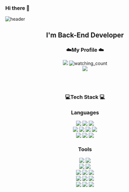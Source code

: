 ### Hi there 👋 
![header](https://capsule-render.vercel.app/api?type=waving&color=gradient&height=200&text=WelcomeTo%20My%20Github%20Page!&fontSize=40&fontAlign=70&fontAlignY=40&animation=twinkling&desc=-Still%20working%20to%20improve-&descAlign=78)

<div align=center>

## I'm Back-End Developer</b> 
  
### ☁️My Profile ☁️</b> 


<a href="https://hits.seeyoufarm.com"><img src="https://hits.seeyoufarm.com/api/count/incr/badge.svg?url=https%3A%2F%2Fgithub.com%2F0112shpark&count_bg=%236FD052&title_bg=%23000000&icon=github.svg&icon_color=%23E7E7E7&title=Visits&edge_flat=false"/></a>
<img src="https://komarev.com/ghpvc/?username=0112shpark&color=FF5200" alt="watching_count" /> 
<br>
<a href = "https://www.instagram.com/easyk4/"><img src="https://img.shields.io/badge/instagram-E4405F?style=flat&logo=Instagram&logoColor=white"/></a>

<br/><br/>
### 💻Tech Stack 💻</b> 

### Languages
<img src="https://img.shields.io/badge/spring-6DB33F?style=flat&logo=spring&logoColor=white"> 
<img src="https://img.shields.io/badge/Linux-9999FF?style=flat&logo=Linux&logoColor=white"/></a>
<img src="https://img.shields.io/badge/PHP-777BB4?style=flat&logo=PHP&logoColor=white"/></a>
<br/>
<img src="https://img.shields.io/badge/Java-FF7800?style=flat&logo=Java&logoColor=white"/></a>
<img src="https://img.shields.io/badge/C-2F8D46?style=flat&logo=C&logoColor=white"/></a>
<img src="https://img.shields.io/badge/C++-00599C?style=flat&logo=C++&logoColor=white"/></a>
<img src="https://img.shields.io/badge/Python-3766AB?style=flat&logo=Python&logoColor=white"/></a>
<br/>
<img src="https://img.shields.io/badge/Javascript-F7DF1E?style=flat&logo=Javascript&logoColor=white"/></a>
<img src="https://img.shields.io/badge/CSS-29B2FE?style=flat&logo=CSS3&logoColor=white"/></a>
<img src="https://img.shields.io/badge/HTML5-E34F26?style=flat&logo=HTML5&logoColor=white"/></a>
 
### Tools
<img src="https://img.shields.io/badge/Git-FF4470?style=flat&logo=git&logoColor=white"/></a>
<img src="https://img.shields.io/badge/Github-000000?style=flat&logo=Github&logoColor=white"/></a> 
<br/>
<img src="https://img.shields.io/badge/Eclipse IDE-2C2255?style=flat&logo=Eclipse IDE&logoColor=white"/></a>
<img src="https://img.shields.io/badge/intellijidea-000000?style=flat&&logo=intellijidea&logoColor=white"><br/>
<img src="https://img.shields.io/badge/Visual Studio IDE-5C2D91?style=flat&logo=Visual Studio&logoColor=white"/></a>
<img src="https://img.shields.io/badge/Visual Studio Code-007ACC?style=flat&logo=Visual Studio&logoColor=white"/></a>
<img src="https://img.shields.io/badge/Android Studio-3DDC84?style=flate&logo=Android Studio&logoColor=white"/></a>
<br/>
<img src="https://img.shields.io/badge/Ubuntu-E95420?style=flat&logo=Ubuntu&logoColor=white"/></a>
<img src="https://img.shields.io/badge/Jupyter-F37626.svg?&style=flat&logo=Jupyter&logoColor=white"/></a>
<img src="https://img.shields.io/badge/postman-FF6C37?style=flat&logo=postman&logoColor=white"> 
<br/>
<img src="https://img.shields.io/badge/Amazon AWS-232F3E?style=flat&logo=Amazon AWS&logoColor=white"/></a>
<img src="https://img.shields.io/badge/OracleS-F80000?style=flat&logo=OracleS&logoColor=white"/></a>
<img src="https://img.shields.io/badge/Mysql-CC2927?style=flat&logo=MySql&logoColor=white"/></a>

<!--
**lakedata/lakedata** is a ✨ _special_ ✨ repository because its `README.md` (this file) appears on your GitHub profile.

Here are some ideas to get you started:

- 🔭 I’m currently working on ...
- 🌱 I’m currently learning ...
- 👯 I’m looking to collaborate on ...
- 🤔 I’m looking for help with ...
- 💬 Ask me about ...
- 📫 How to reach me: ...
- 😄 Pronouns: ...
- ⚡ Fun fact: ...
-->
